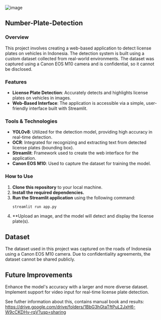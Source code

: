 ![image](https://github.com/user-attachments/assets/410c8e16-7af2-4f63-8412-4977fbd3bb73)

## **Number-Plate-Detection**

### **Overview**

This project involves creating a web-based application to detect license plates on vehicles in Indonesia. The detection system is built using a custom dataset collected from real-world environments. The dataset was captured using a Canon EOS M10 camera and is confidential, so it cannot be disclosed.

### **Features**
- **License Plate Detection**: Accurately detects and highlights license plates on vehicles in images.
- **Web-Based Interface**: The application is accessible via a simple, user-friendly interface built with Streamlit.

### **Tools & Technologies**
- **YOLOv8**: Utilized for the detection model, providing high accuracy in real-time detection.
- **OCR**: Integrated for recognizing and extracting text from detected license plates (bounding box).
- **Streamlit**: Framework used to create the web interface for the application.
- **Canon EOS M10**: Used to capture the dataset for training the model.

### **How to Use**
1. **Clone this repository** to your local machine.
2. **Install the required dependencies.**
3. **Run the Streamlit application** using the following command:
   ```bash
   streamlit run app.py
4. **Upload an image, and the model will detect and display the license plate(s).

## **Dataset**
The dataset used in this project was captured on the roads of Indonesia using a Canon EOS M10 camera. Due to confidentiality agreements, the dataset cannot be shared publicly.

## **Future Improvements**
Enhance the model's accuracy with a larger and more diverse dataset.
Implement support for video input for real-time license plate detection.


See futher information about this, contains manual book and results:
https://drive.google.com/drive/folders/1BbG3hGtaTftPuL2JxH6-W9cCKDHv-rqV?usp=sharing
